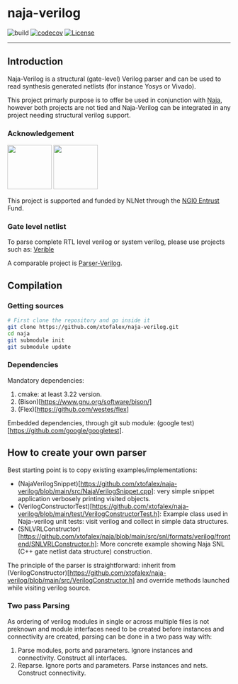 # naja-verilog
![build](https://github.com/xtofalex/naja-verilog/actions/workflows/build.yml/badge.svg)
[![codecov](https://codecov.io/gh/xtofalex/naja-verilog/branch/main/graph/badge.svg?token=EWV8ZI20EI)](https://codecov.io/gh/xtofalex/naja-verilog)
[![License](https://img.shields.io/badge/License-Apache_2.0-blue.svg)](https://opensource.org/licenses/Apache-2.0)
***
## Introduction
Naja-Verilog is a structural (gate-level) Verilog parser and can be used to read synthesis generated netlists (for instance Yosys or Vivado).

This project primarly purpose is to offer  be used in conjunction with [Naja](), however both projects are not tied and Naja-Verilog can be integrated in any project needing structural verilog support.

### Acknowledgement
[<img src="https://nlnet.nl/logo/banner.png" width=100>](https://nlnet.nl/project/Naja)
[<img src="https://nlnet.nl/image/logos/NGI0Entrust_tag.svg" width=100>](https://nlnet.nl/project/Naja)

This project is supported and funded by NLNet through the [NGI0 Entrust](https://nlnet.nl/entrust) Fund.

### Gate level netlist
To parse complete RTL level verilog or system verilog, please use projects such as: [Verible](https://github.com/chipsalliance/verible)

A comparable project is [Parser-Verilog](https://github.com/OpenTimer/Parser-Verilog). 
## Compilation
### Getting sources
```bash
# First clone the repository and go inside it
git clone https://github.com/xtofalex/naja-verilog.git
cd naja
git submodule init
git submodule update
```
### Dependencies
Mandatory dependencies:
1. cmake: at least 3.22 version.
2. (Bison)[https://www.gnu.org/software/bison/]
3. (Flex)[https://github.com/westes/flex]

Embedded dependencies, through git sub module: (google test)[https://github.com/google/googletest].

## How to create your own parser
Best starting point is to copy existing examples/implementations:
* (NajaVerilogSnippet)[https://github.com/xtofalex/naja-verilog/blob/main/src/NajaVerilogSnippet.cpp]: very simple snippet application verbosely printing visited objects.
* (VerilogConstructorTest)[https://github.com/xtofalex/naja-verilog/blob/main/test/VerilogConstructorTest.h]: Example class used in Naja-verilog unit tests: visit verilog and collect in simple data structures.
* (SNLVRLConstructor)[https://github.com/xtofalex/naja/blob/main/src/snl/formats/verilog/frontend/SNLVRLConstructor.h]: More concrete example showing Naja SNL (C++ gate netlist data structure) construction.

The principle of the parser is straightforward: inherit from (VerilogConstructor)[https://github.com/xtofalex/naja-verilog/blob/main/src/VerilogConstructor.h] and override methods launched while visiting verilog source.

### Two pass Parsing
As ordering of verilog modules in single or across multiple files is not preknown and module interfaces need to be created before instances and connectivity are created, parsing can be done in a two pass way with:
1. Parse modules, ports and parameters. Ignore instances and connectivity. Construct all interfaces.
2. Reparse. Ignore ports and parameters. Parse instances and nets. Construct connectivity.
